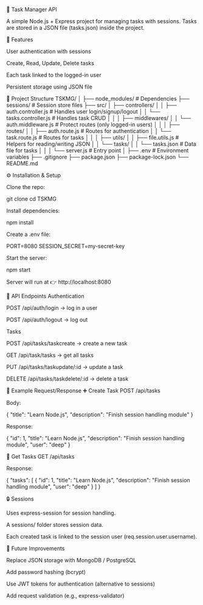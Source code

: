 📝 Task Manager API

A simple Node.js + Express project for managing tasks with sessions.
Tasks are stored in a JSON file (tasks.json) inside the project.

🚀 Features

User authentication with sessions

Create, Read, Update, Delete tasks

Each task linked to the logged-in user

Persistent storage using JSON file

📂 Project Structure
TSKMG/
│
├── node_modules/                 # Dependencies
├── sessions/                     # Session store files
├── src/
│   ├── controllers/
│   │   ├── auth.controller.js    # Handles user login/signup/logout
│   │   └── tasks.controller.js   # Handles task CRUD
│   │
│   ├── middlewares/
│   │   └── auth.middleware.js    # Protect routes (only logged-in users)
│   │
│   ├── routes/
│   │   ├── auth.route.js         # Routes for authentication
│   │   └── task.route.js         # Routes for tasks
│   │
│   ├── utils/
│   │   ├── file.utils.js         # Helpers for reading/writing JSON
│   │   └── tasks/
│   │       └── tasks.json        # Data file for tasks
│   │
│   └── server.js                 # Entry point
│
├── .env                          # Environment variables
├── .gitignore
├── package.json
├── package-lock.json
└── README.md

⚙️ Installation & Setup

Clone the repo:

git clone <repo-url>
cd TSKMG


Install dependencies:

npm install


Create a .env file:

PORT=8080
SESSION_SECRET=my-secret-key


Start the server:

npm start


Server will run at 👉 http://localhost:8080

🔑 API Endpoints
Authentication

POST /api/auth/login → log in a user

POST /api/auth/logout → log out

Tasks

POST /api/tasks/taskcreate → create a new task

GET /api/task/tasks → get all tasks

PUT /api/tasks/taskupdate/:id → update a task

DELETE /api/tasks/taskdelete/:id → delete a task

📖 Example Request/Response
➕ Create Task
POST /api/tasks


Body:

{
  "title": "Learn Node.js",
  "description": "Finish session handling module"
}


Response:

{
  "id": 1,
  "title": "Learn Node.js",
  "description": "Finish session handling module",
  "user": "deep"
}

📖 Get Tasks
GET /api/tasks


Response:

{
  "tasks": [
    {
      "id": 1,
      "title": "Learn Node.js",
      "description": "Finish session handling module",
      "user": "deep"
    }
  ]
}

🔒 Sessions

Uses express-session for session handling.

A sessions/ folder stores session data.

Each created task is linked to the session user (req.session.user.username).

📌 Future Improvements

Replace JSON storage with MongoDB / PostgreSQL

Add password hashing (bcrypt)

Use JWT tokens for authentication (alternative to sessions)

Add request validation (e.g., express-validator)
